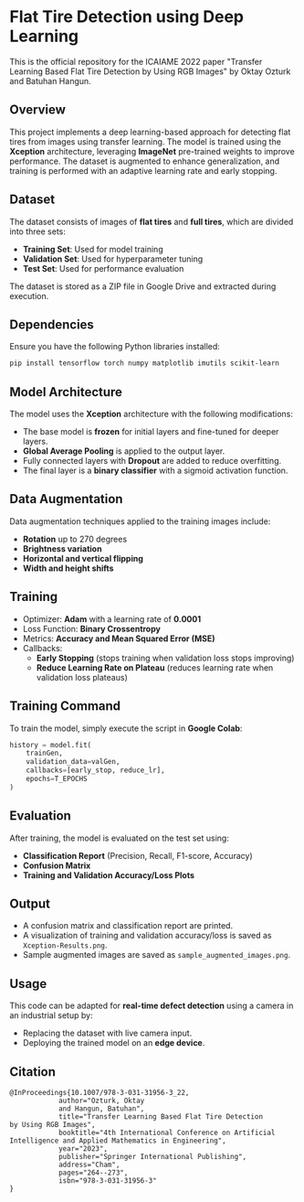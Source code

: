 # Flat Tire Detection using Deep Learning
This is the official repository for the ICAIAME 2022 paper "Transfer Learning Based Flat Tire Detection by Using RGB Images" by Oktay Ozturk and Batuhan Hangun.


## Overview
This project implements a deep learning-based approach for detecting flat tires from images using transfer learning. The model is trained using the **Xception** architecture, leveraging **ImageNet** pre-trained weights to improve performance. The dataset is augmented to enhance generalization, and training is performed with an adaptive learning rate and early stopping.

## Dataset
The dataset consists of images of **flat tires** and **full tires**, which are divided into three sets:
- **Training Set**: Used for model training
- **Validation Set**: Used for hyperparameter tuning
- **Test Set**: Used for performance evaluation

The dataset is stored as a ZIP file in Google Drive and extracted during execution.

## Dependencies
Ensure you have the following Python libraries installed:
```bash
pip install tensorflow torch numpy matplotlib imutils scikit-learn
```

## Model Architecture
The model uses the **Xception** architecture with the following modifications:
- The base model is **frozen** for initial layers and fine-tuned for deeper layers.
- **Global Average Pooling** is applied to the output layer.
- Fully connected layers with **Dropout** are added to reduce overfitting.
- The final layer is a **binary classifier** with a sigmoid activation function.

## Data Augmentation
Data augmentation techniques applied to the training images include:
- **Rotation** up to 270 degrees
- **Brightness variation**
- **Horizontal and vertical flipping**
- **Width and height shifts**

## Training
- Optimizer: **Adam** with a learning rate of **0.0001**
- Loss Function: **Binary Crossentropy**
- Metrics: **Accuracy and Mean Squared Error (MSE)**
- Callbacks:
  - **Early Stopping** (stops training when validation loss stops improving)
  - **Reduce Learning Rate on Plateau** (reduces learning rate when validation loss plateaus)

## Training Command
To train the model, simply execute the script in **Google Colab**:
```python
history = model.fit(
    trainGen,
    validation_data=valGen,
    callbacks=[early_stop, reduce_lr],
    epochs=T_EPOCHS
)
```

## Evaluation
After training, the model is evaluated on the test set using:
- **Classification Report** (Precision, Recall, F1-score, Accuracy)
- **Confusion Matrix**
- **Training and Validation Accuracy/Loss Plots**

## Output
- A confusion matrix and classification report are printed.
- A visualization of training and validation accuracy/loss is saved as `Xception-Results.png`.
- Sample augmented images are saved as `sample_augmented_images.png`.

## Usage
This code can be adapted for **real-time defect detection** using a camera in an industrial setup by:
- Replacing the dataset with live camera input.
- Deploying the trained model on an **edge device**.

## Citation
```
@InProceedings{10.1007/978-3-031-31956-3_22,
            author="Ozturk, Oktay
            and Hangun, Batuhan",
            title="Transfer Learning Based Flat Tire Detection by Using RGB Images",
            booktitle="4th International Conference on Artificial Intelligence and Applied Mathematics in Engineering",
            year="2023",
            publisher="Springer International Publishing",
            address="Cham",
            pages="264--273",
            isbn="978-3-031-31956-3"
}
```
